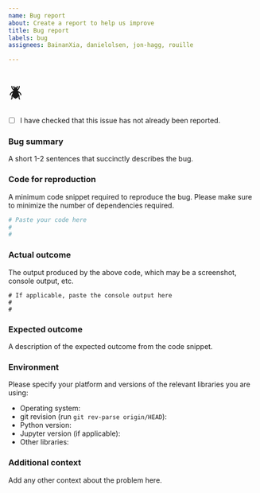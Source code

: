 ```yaml
---
name: Bug report
about: Create a report to help us improve
title: Bug report
labels: bug
assignees: BainanXia, danielolsen, jon-hagg, rouille

---
```


# :beetle:

- [ ] I have checked that this issue has not already been reported.


### Bug summary
A short 1-2 sentences that succinctly describes the bug.

### Code for reproduction
A minimum code snippet required to reproduce the bug. Please make sure to minimize the
number of dependencies required.
```python
# Paste your code here
#
#
```

### Actual outcome
The output produced by the above code, which may be a screenshot, console output, etc.
```shell
# If applicable, paste the console output here
#
#
```

### Expected outcome
A description of the expected outcome from the code snippet.

### Environment
Please specify your platform and versions of the relevant libraries you are using:
* Operating system:
* git revision (run `git rev-parse origin/HEAD`):
* Python version:
* Jupyter version (if applicable):
* Other libraries:

### Additional context
Add any other context about the problem here.
